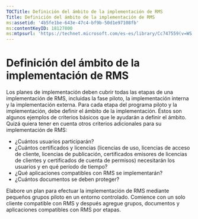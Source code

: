 ```yaml
---
TOCTitle: Definición del ámbito de la implementación de RMS
Title: Definición del ámbito de la implementación de RMS
ms:assetid: '4b5fe1be-643e-47c4-bf9b-50d1e97108fb'
ms:contentKeyID: 18127800
ms:mtpsurl: 'https://technet.microsoft.com/es-es/library/Cc747559(v=WS.10)'
---
```


Definición del ámbito de la implementación de RMS
=================================================

Los planes de implementación deben cubrir todas las etapas de una implementación de RMS, incluidas la fase piloto, la implementación interna y la implementación externa. Para cada etapa del programa piloto y la implementación, debe definir el ámbito de la implementación. Éstos son algunos ejemplos de criterios básicos que le ayudarán a definir el ámbito. Quizá quiera tener en cuenta otros criterios adicionales para su implementación de RMS:

-   ¿Cuántos usuarios participarán?
-   ¿Cuántos certificados y licencias (licencias de uso, licencias de acceso de cliente, licencias de publicación, certificados emisores de licencias de clientes y certificados de cuenta de permisos) necesitarán los usuarios y en qué período de tiempo?
-   ¿Qué aplicaciones compatibles con RMS se implementarán?
-   ¿Cuántos documentos se deben proteger?

Elabore un plan para efectuar la implementación de RMS mediante pequeños grupos piloto en un entorno controlado. Comience con un solo cliente compatible con RMS y después agregue grupos, documentos y aplicaciones compatibles con RMS por etapas.
